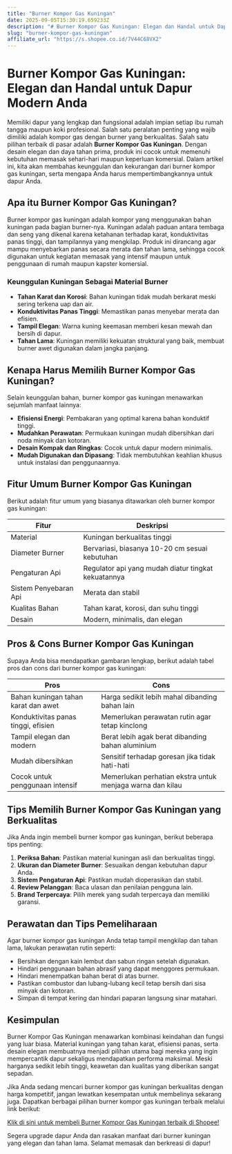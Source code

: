 ```yaml
---
title: "Burner Kompor Gas Kuningan"
date: 2025-09-05T15:30:19.659233Z
description: "# Burner Kompor Gas Kuningan: Elegan dan Handal untuk Dapur Modern Anda..."
slug: "burner-kompor-gas-kuningan"
affiliate_url: "https://s.shopee.co.id/7V44C68VX2"
---
```

# Burner Kompor Gas Kuningan: Elegan dan Handal untuk Dapur Modern Anda

Memiliki dapur yang lengkap dan fungsional adalah impian setiap ibu rumah tangga maupun koki profesional. Salah satu peralatan penting yang wajib dimiliki adalah kompor gas dengan burner yang berkualitas. Salah satu pilihan terbaik di pasar adalah **Burner Kompor Gas Kuningan**. Dengan desain elegan dan daya tahan prima, produk ini cocok untuk memenuhi kebutuhan memasak sehari-hari maupun keperluan komersial. Dalam artikel ini, kita akan membahas keunggulan dan kekurangan dari burner kompor gas kuningan, serta mengapa Anda harus mempertimbangkannya untuk dapur Anda.

## Apa itu Burner Kompor Gas Kuningan?

Burner kompor gas kuningan adalah kompor yang menggunakan bahan kuningan pada bagian burner-nya. Kuningan adalah paduan antara tembaga dan seng yang dikenal karena ketahanan terhadap karat, konduktivitas panas tinggi, dan tampilannya yang mengkilap. Produk ini dirancang agar mampu menyebarkan panas secara merata dan tahan lama, sehingga cocok digunakan untuk kegiatan memasak yang intensif maupun untuk penggunaan di rumah maupun kapster komersial.

### Keunggulan Kuningan Sebagai Material Burner

- **Tahan Karat dan Korosi**: Bahan kuningan tidak mudah berkarat meski sering terkena uap dan air.
- **Konduktivitas Panas Tinggi**: Memastikan panas menyebar merata dan efisien.
- **Tampil Elegan**: Warna kuning keemasan memberi kesan mewah dan bersih di dapur.
- **Tahan Lama**: Kuningan memiliki kekuatan struktural yang baik, membuat burner awet digunakan dalam jangka panjang.

## Kenapa Harus Memilih Burner Kompor Gas Kuningan?

Selain keunggulan bahan, burner kompor gas kuningan menawarkan sejumlah manfaat lainnya:

- **Efisiensi Energi**: Pembakaran yang optimal karena bahan konduktif tinggi.
- **Mudahkan Perawatan**: Permukaan kuningan mudah dibersihkan dari noda minyak dan kotoran.
- **Desain Kompak dan Ringkas**: Cocok untuk dapur modern minimalis.
- **Mudah Digunakan dan Dipasang**: Tidak membutuhkan keahlian khusus untuk instalasi dan penggunaannya.

## Fitur Umum Burner Kompor Gas Kuningan

Berikut adalah fitur umum yang biasanya ditawarkan oleh burner kompor gas kuningan:

| Fitur | Deskripsi |
| --- | --- |
| Material | Kuningan berkualitas tinggi |
| Diameter Burner | Bervariasi, biasanya 10-20 cm sesuai kebutuhan |
| Pengaturan Api | Regulator api yang mudah diatur tingkat kekuatannya |
| Sistem Penyebaran Api | Merata dan stabil |
| Kualitas Bahan | Tahan karat, korosi, dan suhu tinggi |
| Desain | Modern, minimalis, dan elegan |

## Pros & Cons Burner Kompor Gas Kuningan

Supaya Anda bisa mendapatkan gambaran lengkap, berikut adalah tabel pros dan cons dari burner kompor gas kuningan:

| **Pros** | **Cons** |
| --- | --- |
| Bahan kuningan tahan karat dan awet | Harga sedikit lebih mahal dibanding bahan lain |
| Konduktivitas panas tinggi, efisien | Memerlukan perawatan rutin agar tetap kinclong |
| Tampil elegan dan modern | Berat lebih agak berat dibanding bahan aluminium |
| Mudah dibersihkan | Sensitif terhadap goresan jika tidak hati-hati |
| Cocok untuk penggunaan intensif | Memerlukan perhatian ekstra untuk menjaga warna dan kilau |

## Tips Memilih Burner Kompor Gas Kuningan yang Berkualitas

Jika Anda ingin membeli burner kompor gas kuningan, berikut beberapa tips penting:

1. **Periksa Bahan**: Pastikan material kuningan asli dan berkualitas tinggi.
2. **Ukuran dan Diameter Burner**: Sesuaikan dengan kebutuhan dapur Anda.
3. **Sistem Pengaturan Api**: Pastikan mudah dioperasikan dan stabil.
4. **Review Pelanggan**: Baca ulasan dan penilaian pengguna lain.
5. **Brand Terpercaya**: Pilih merek yang sudah terpercaya dan memiliki garansi.

## Perawatan dan Tips Pemeliharaan

Agar burner kompor gas kuningan Anda tetap tampil mengkilap dan tahan lama, lakukan perawatan rutin seperti:

- Bersihkan dengan kain lembut dan sabun ringan setelah digunakan.
- Hindari penggunaan bahan abrasif yang dapat menggores permukaan.
- Hindari menempatkan bahan berat di atas burner.
- Pastikan combustor dan lubang-lubang kecil tetap bersih dari sisa minyak dan kotoran.
- Simpan di tempat kering dan hindari paparan langsung sinar matahari.

## Kesimpulan

Burner Kompor Gas Kuningan menawarkan kombinasi keindahan dan fungsi yang luar biasa. Material kuningan yang tahan karat, efisiensi panas, serta desain elegan membuatnya menjadi pilihan utama bagi mereka yang ingin mempercantik dapur sekaligus mendapatkan performa maksimal. Meski harganya sedikit lebih tinggi, keawetan dan kualitas yang diberikan sangat sepadan.

Jika Anda sedang mencari burner kompor gas kuningan berkualitas dengan harga kompetitif, jangan lewatkan kesempatan untuk membelinya sekarang juga. Dapatkan berbagai pilihan burner kompor gas kuningan terbaik melalui link berikut:

[Klik di sini untuk membeli Burner Kompor Gas Kuningan terbaik di Shopee!](https://s.shopee.co.id/7V44C68VX2)

Segera upgrade dapur Anda dan rasakan manfaat dari burner kuningan yang elegan dan tahan lama. Selamat memasak dan berkreasi di dapur!
